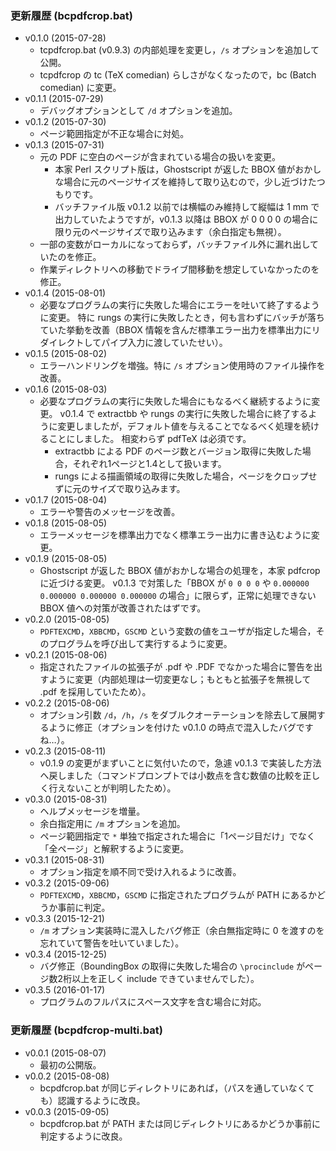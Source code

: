 ### 更新履歴 (bcpdfcrop.bat)

- v0.1.0 (2015-07-28)
    - tcpdfcrop.bat (v0.9.3) の内部処理を変更し，`/s` オプションを追加して公開。
    - tcpdfcrop の tc (TeX comedian) らしさがなくなったので，bc (Batch comedian) に変更。
- v0.1.1 (2015-07-29)
    - デバッグオプションとして `/d` オプションを追加。
- v0.1.2 (2015-07-30)
    - ページ範囲指定が不正な場合に対処。
- v0.1.3 (2015-07-31)
    - 元の PDF に空白のページが含まれている場合の扱いを変更。
        - 本家 Perl スクリプト版は，Ghostscript が返した BBOX 値がおかしな場合に元のページサイズを維持して取り込むので，少し近づけたつもりです。
        - バッチファイル版 v0.1.2 以前では横幅のみ維持して縦幅は 1 mm で出力していたようですが，v0.1.3 以降は BBOX が 0 0 0 0 の場合に限り元のページサイズで取り込みます（余白指定も無視）。
    - 一部の変数がローカルになっておらず，バッチファイル外に漏れ出していたのを修正。
    - 作業ディレクトリへの移動でドライブ間移動を想定していなかったのを修正。
- v0.1.4 (2015-08-01)
    - 必要なプログラムの実行に失敗した場合にエラーを吐いて終了するように変更。
      特に rungs の実行に失敗したとき，何も言わずにバッチが落ちていた挙動を改善（BBOX 情報を含んだ標準エラー出力を標準出力にリダイレクトしてパイプ入力に渡していたせい）。
- v0.1.5 (2015-08-02)
    - エラーハンドリングを増強。特に `/s` オプション使用時のファイル操作を改善。
- v0.1.6 (2015-08-03)
    - 必要なプログラムの実行に失敗した場合にもなるべく継続するように変更。
      v0.1.4 で extractbb や rungs の実行に失敗した場合に終了するように変更しましたが，デフォルト値を与えることでなるべく処理を続けることにしました。
      相変わらず pdfTeX は必須です。
        - extractbb による PDF のページ数とバージョン取得に失敗した場合，それぞれ1ページと1.4として扱います。
        - rungs による描画領域の取得に失敗した場合，ページをクロップせずに元のサイズで取り込みます。
- v0.1.7 (2015-08-04)
    - エラーや警告のメッセージを改善。
- v0.1.8 (2015-08-05)
    - エラーメッセージを標準出力でなく標準エラー出力に書き込むように変更。
- v0.1.9 (2015-08-05)
    - Ghostscript が返した BBOX 値がおかしな場合の処理を，本家 pdfcrop に近づける変更。
      v0.1.3 で対策した「BBOX が `0 0 0 0` や `0.000000 0.000000 0.000000 0.000000` の場合」に限らず，正常に処理できない BBOX 値への対策が改善されたはずです。
- v0.2.0 (2015-08-05)
    - `PDFTEXCMD`，`XBBCMD`，`GSCMD` という変数の値をユーザが指定した場合，そのプログラムを呼び出して実行するように変更。
- v0.2.1 (2015-08-06)
    - 指定されたファイルの拡張子が .pdf や .PDF でなかった場合に警告を出すように変更（内部処理は一切変更なし；もともと拡張子を無視して .pdf を採用していたため）。
- v0.2.2 (2015-08-06)
    - オプション引数 `/d`，`/h`，`/s` をダブルクオーテーションを除去して展開するように修正（オプションを付けた v0.1.0 の時点で混入したバグですね…）。
- v0.2.3 (2015-08-11)
    - v0.1.9 の変更がまずいことに気付いたので，急遽 v0.1.3 で実装した方法へ戻しました（コマンドプロンプトでは小数点を含む数値の比較を正しく行えないことが判明したため）。
- v0.3.0 (2015-08-31)
    - ヘルプメッセージを増量。
    - 余白指定用に `/m` オプションを追加。
    - ページ範囲指定で `*` 単独で指定された場合に「1ページ目だけ」でなく「全ページ」と解釈するように変更。
- v0.3.1 (2015-08-31)
    - オプション指定を順不同で受け入れるように改善。
- v0.3.2 (2015-09-06)
    - `PDFTEXCMD`，`XBBCMD`，`GSCMD` に指定されたプログラムが PATH にあるかどうか事前に判定。
- v0.3.3 (2015-12-21)
    - `/m` オプション実装時に混入したバグ修正（余白無指定時に 0 を渡すのを忘れていて警告を吐いていました）。
- v0.3.4 (2015-12-25)
    - バグ修正（BoundingBox の取得に失敗した場合の `\procinclude` がページ数2桁以上を正しく include できていませんでした）。
- v0.3.5 (2016-01-17)
    - プログラムのフルパスにスペース文字を含む場合に対応。

### 更新履歴 (bcpdfcrop-multi.bat)

- v0.0.1 (2015-08-07)
    - 最初の公開版。
- v0.0.2 (2015-08-08)
    - bcpdfcrop.bat が同じディレクトリにあれば，（パスを通していなくても）認識するように改良。
- v0.0.3 (2015-09-05)
    - bcpdfcrop.bat が PATH または同じディレクトリにあるかどうか事前に判定するように改良。
